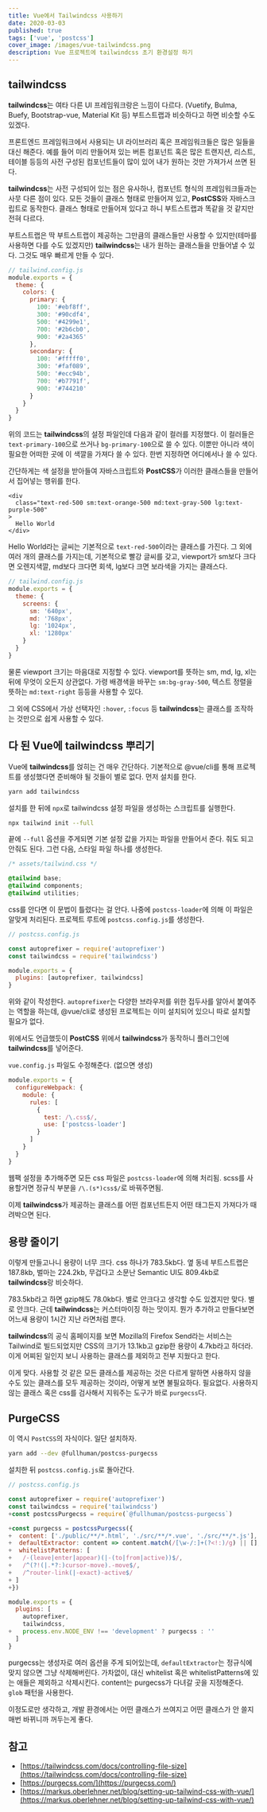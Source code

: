 ```yaml
---
title: Vue에서 Tailwindcss 사용하기
date: 2020-03-03
published: true
tags: ['vue', 'postcss']
cover_image: /images/vue-tailwindcss.png
description: Vue 프로젝트에 tailwindcss 초기 환경설정 하기
---
```


## tailwindcss

**tailwindcss**는 여타 다른 UI 프레임워크랑은 느낌이 다르다. (Vuetify, Bulma, Buefy, Bootstrap-vue, Material Kit 등) 부트스트랩과 비슷하다고 하면 비슷할 수도 있겠다.

프론트엔드 프레임워크에서 사용되는 UI 라이브러리 혹은 프레임워크들은 많은 일들을 대신 해준다. 예를 들어 미리 만들어져 있는 버튼 컴포넌트 혹은 많은 트랜지션, 리스트, 테이블 등등의 사전 구성된 컴포넌트들이 많이 있어 내가 원하는 것만 가져가서 쓰면 된다.

**tailwindcss**는 사전 구성되어 있는 점은 유사하나, 컴포넌트 형식의 프레임워크들과는 사뭇 다른 점이 있다. 모든 것들이 클래스 형태로 만들어져 있고, **PostCSS**와 자바스크립트로 동작한다. 클래스 형태로 만들어져 있다고 하니 부트스트랩과 똑같을 것 같지만 전혀 다르다.

부트스트랩은 딱 부트스트랩이 제공하는 그만큼의 클래스들만 사용할 수 있지만(테마를 사용하면 다를 수도 있겠지만) **tailwindcss**는 내가 원하는 클래스들을 만들어낼 수 있다. 그것도 매우 빠르게 만들 수 있다.

```js
// tailwind.config.js
module.exports = {
  theme: {
    colors: {
      primary: {
        100: '#ebf8ff',
        300: '#90cdf4',
        500: '#4299e1',
        700: '#2b6cb0',
        900: '#2a4365'
      },
      secondary: {
        100: '#fffff0',
        300: '#faf089',
        500: '#ecc94b',
        700: '#b7791f',
        900: '#744210'
      }
    }
  }
}
```

위의 코드는 **tailwindcss**의 설정 파일인데 다음과 같이 컬러를 지정했다. 이 컬러들은 `text-primary-100`으로 쓰거나 `bg-primary-100`으로 쓸 수 있다. 이뿐만 아니라 색이 필요한 어떠한 곳에 이 색깔을 가져다 쓸 수 있다. 한번 지정하면 어디에서나 쓸 수 있다.

간단하게는 색 설정을 받아들여 자바스크립트와 **PostCSS**가 이러한 클래스들을 만들어서 집어넣는 행위를 한다.

```vue
<div
  class="text-red-500 sm:text-orange-500 md:text-gray-500 lg:text-purple-500"
>
  Hello World
</div>
```

Hello World라는 글씨는 기본적으로 `text-red-500`이라는 클래스를 가진다. 그 외에 여러 개의 클래스를 가지는데, 기본적으로 빨강 글씨를 갖고, viewport가 sm보다 크다면 오렌지색깔, md보다 크다면 회색, lg보다 크면 보라색을 가지는 클래스다.

```js
// tailwind.config.js
module.exports = {
  theme: {
    screens: {
      sm: '640px',
      md: '768px',
      lg: '1024px',
      xl: '1280px'
    }
  }
}
```

물론 viewport 크기는 마음대로 지정할 수 있다. viewport를 뜻하는 sm, md, lg, xl는 뒤에 무엇이 오든지 상관없다. 가령 배경색을 바꾸는 `sm:bg-gray-500`, 텍스트 정렬을 뜻하는 `md:text-right` 등등을 사용할 수 있다.

그 외에 CSS에서 가상 선택자인 `:hover`, `:focus` 등 **tailwindcss**는 클래스를 조작하는 것만으로 쉽게 사용할 수 있다.

## 다 된 Vue에 tailwindcss 뿌리기

Vue에 **tailwindcss**를 얹히는 건 매우 간단하다. 기본적으로 @vue/cli를 통해 프로젝트를 생성했다면 준비해야 될 것들이 별로 없다. 먼저 설치를 한다.

```bash
yarn add tailwindcss
```

설치를 한 뒤에 `npx`로 tailwindcss 설정 파일을 생성하는 스크립트를 실행한다.

```bash
npx tailwind init --full
```

끝에 `--full` 옵션을 주게되면 기본 설정 값을 가지는 파일을 만들어서 준다. 줘도 되고 안줘도 된다. 그런 다음, 스타일 파일 하나를 생성한다.

```css
/* assets/tailwind.css */

@tailwind base;
@tailwind components;
@tailwind utilities;
```

css를 안다면 이 문법이 틀렸다는 걸 안다. 나중에 `postcss-loader`에 의해 이 파일은 알맞게 처리된다. 프로젝트 루트에 `postcss.config.js`를 생성한다.

```js
// postcss.config.js

const autoprefixer = require('autoprefixer')
const tailwindcss = require('tailwindcss')

module.exports = {
  plugins: [autoprefixer, tailwindcss]
}
```

위와 같이 작성한다. `autoprefixer`는 다양한 브라우저를 위한 접두사를 알아서 붙여주는 역할을 하는데, @vue/cli로 생성된 프로젝트는 이미 설치되어 있으니 따로 설치할 필요가 없다.

위에서도 언급했듯이 **PostCSS** 위에서 **tailwindcss**가 동작하니 플러그인에 **tailwindcss**를 넣어준다.

`vue.config.js` 파일도 수정해준다. (없으면 생성)

```js
module.exports = {
  configureWebpack: {
    module: {
      rules: [
        {
          test: /\.css$/,
          use: ['postcss-loader']
        }
      ]
    }
  }
}
```

웹팩 설정을 추가해주면 모든 css 파일은 `postcss-loader`에 의해 처리됨. scss를 사용할거면 정규식 부분을 `/\.(s*)css$/`로 바꿔주면됨.

이제 **tailwindcss**가 제공하는 클래스를 어떤 컴포넌트든지 어떤 태그든지 가져다가 때려박으면 된다.

## 용량 줄이기

이렇게 만들고나니 용량이 너무 크다. css 하나가 783.5kb다. 옆 동네 부트스트랩은 187.8kb, 벌마는 224.2kb, 무겁다고 소문난 Semantic UI도 809.4kb로 **tailwindcss**랑 비슷하다.

783.5kb라고 하면 gzip해도 78.0kb다. 별로 안크다고 생각할 수도 있겠지만 맞다. 별로 안크다. 근데 **tailwindcss**는 커스터마이징 하는 맛이지. 뭔가 추가하고 만들다보면 어느새 용량이 1시간 지난 라면처럼 뿐다.

**tailwindcss**의 공식 홈페이지를 보면 Mozilla의 Firefox Send라는 서비스는 Tailwind로 빌드되었지만 CSS의 크기가 13.1kb고 gzip한 용량이 4.7kb라고 하더라. 이게 어찌된 일인지 보니 사용하는 클래스를 제외하고 전부 지웠다고 한다.

이게 맞다. 사용할 것 같은 모든 클래스를 제공하는 것은 다르게 말하면 사용하지 않을 수도 있는 클래스를 모두 제공하는 것이라, 어떻게 보면 불필요하다. 필요없다. 사용하지 않는 클래스 혹은 css를 검사해서 지워주는 도구가 바로 `purgecss`다.

## PurgeCSS

이 역시 `PostCSS`의 자식이다. 일단 설치하자.

```bash
yarn add --dev @fullhuman/postcss-purgecss
```

설치한 뒤 `postcss.config.js`로 돌아간다.

```js
// postcss.config.js

const autoprefixer = require('autoprefixer')
const tailwindcss = require('tailwindcss')
+const postcssPurgecss = require(`@fullhuman/postcss-purgecss`)

+const purgecss = postcssPurgecss({
+  content: ['./public/**/*.html', './src/**/*.vue', './src/**/*.js'],
+  defaultExtractor: content => content.match(/[\w-/:]+(?<!:)/g) || [],
+  whitelistPatterns: [
+   /-(leave|enter|appear)(|-(to|from|active))$/,
+   /^(?!(|.*?:)cursor-move).-move$/,
+   /^router-link(|-exact)-active$/
+ ]
+})

module.exports = {
  plugins: [
    autoprefixer,
    tailwindcss,
+   process.env.NODE_ENV !== 'development' ? purgecss : ''
  ]
}
```

purgecss는 생성자로 여러 옵션을 주게 되어있는데, `defaultExtractor`는 정규식에 맞지 않으면 그냥 삭제해버린다. 가차없이, 대신 whitelist 혹은 whitelistPatterns에 있는 애들은 제외하고 삭제시킨다. content는 purgecss가 다녀갈 곳을 지정해준다. `glob` 패턴을 사용한다.

이정도로만 생각하고, 개발 환경에서는 어떤 클래스가 쓰여지고 어떤 클래스가 안 쓸지 매번 바뀌니까 꺼두는게 좋다.

## 참고

- [https://tailwindcss.com/docs/controlling-file-size](https://tailwindcss.com/docs/controlling-file-size)
- [https://purgecss.com/](https://purgecss.com/)
- [https://markus.oberlehner.net/blog/setting-up-tailwind-css-with-vue/](https://markus.oberlehner.net/blog/setting-up-tailwind-css-with-vue/)
